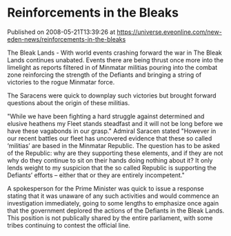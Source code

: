 # Reinforcements in the Bleaks
Published on 2008-05-21T13:39:26 at https://universe.eveonline.com/new-eden-news/reinforcements-in-the-bleaks

The Bleak Lands - With world events crashing forward the war in The Bleak Lands continues unabated. Events there are being thrust once more into the limelight as reports filtered in of Minmatar militias pouring into the combat zone reinforcing the strength of the Defiants and bringing a string of victories to the rogue Minmatar force. 

The Saracens were quick to downplay such victories but brought forward questions about the origin of these militias. 

"While we have been fighting a hard struggle against determined and elusive heathens my Fleet stands steadfast and it will not be long before we have these vagabonds in our grasp." Admiral Saracen stated "However in our recent battles our fleet has uncovered evidence that these so called ‘militias’ are based in the Minmatar Republic. The question has to be asked of the Republic: why are they supporting these elements, and if they are not why do they continue to sit on their hands doing nothing about it? It only lends weight to my suspicion that the so called Republic is supporting the Defiants’ efforts – either that or they are entirely incompetent." 

A spokesperson for the Prime Minister was quick to issue a response stating that it was unaware of any such activities and would commence an investigation immediately, going to some lengths to emphasize once again that the government deplored the actions of the Defiants in the Bleak Lands. This position is not publically shared by the entire parliament, with some tribes continuing to contest the official line.
